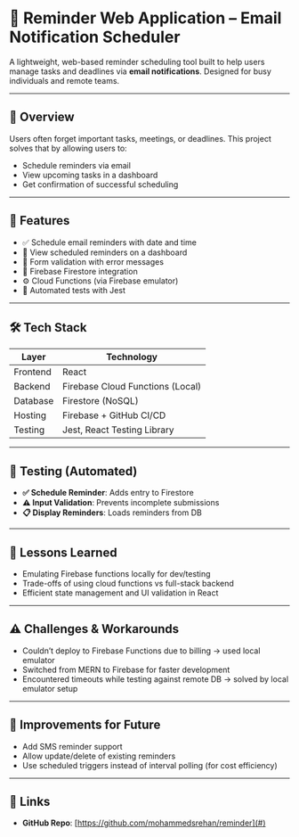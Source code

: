 # 📅 Reminder Web Application – Email Notification Scheduler

A lightweight, web-based reminder scheduling tool built to help users manage tasks and deadlines via **email notifications**. Designed for busy individuals and remote teams.

---

## 🚀 Overview

Users often forget important tasks, meetings, or deadlines. This project solves that by allowing users to:

- Schedule reminders via email
- View upcoming tasks in a dashboard
- Get confirmation of successful scheduling

---

## 🔧 Features

- ✅ Schedule email reminders with date and time
- 🧾 View scheduled reminders on a dashboard
- 🛑 Form validation with error messages
- 🧠 Firebase Firestore integration
- ⚙️ Cloud Functions (via Firebase emulator)
- 🧪 Automated tests with Jest

---

## 🛠️ Tech Stack

| Layer        | Technology                      |
|--------------|----------------------------------|
| Frontend     | React                            |
| Backend      | Firebase Cloud Functions (Local) |
| Database     | Firestore (NoSQL)                |
| Hosting      | Firebase + GitHub CI/CD          |
| Testing      | Jest, React Testing Library      |

---

## 🧪 Testing (Automated)

- **✅ Schedule Reminder**: Adds entry to Firestore
- **⚠️ Input Validation**: Prevents incomplete submissions
- **📋 Display Reminders**: Loads reminders from DB

---

## 📕 Lessons Learned

- Emulating Firebase functions locally for dev/testing
- Trade-offs of using cloud functions vs full-stack backend
- Efficient state management and UI validation in React

---

## ⚠️ Challenges & Workarounds

- Couldn’t deploy to Firebase Functions due to billing → used local emulator
- Switched from MERN to Firebase for faster development
- Encountered timeouts while testing against remote DB → solved by local emulator setup

---

## 📌 Improvements for Future

- Add SMS reminder support
- Allow update/delete of existing reminders
- Use scheduled triggers instead of interval polling (for cost efficiency)

---

## 🔗 Links

- **GitHub Repo**: [https://github.com/mohammedsrehan/reminder](#)
